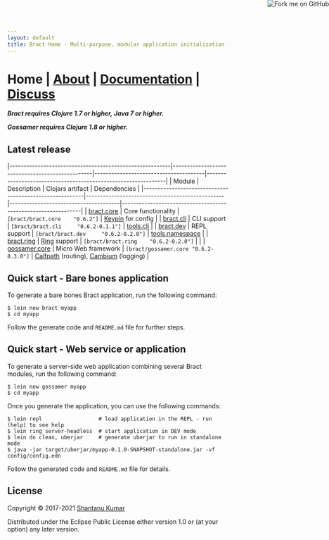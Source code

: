 ```yaml
---
layout: default
title: Bract Home - Multi-purpose, modular application initialization framework for Clojure
---
```

# Home | [About](/about.html) | [Documentation](/documentation.html) | [Discuss](/discuss.html)


_**Bract requires Clojure 1.7 or higher, Java 7 or higher.**_

_**Gossamer requires Clojure 1.8 or higher.**_


## Latest release

|---------------------------------------------------------|-------------------------------------------------|---------------------------------------|---------------------------------------------------------------|
| Module                                                  | Description                                     | Clojars artifact                      | Dependencies                                                  |
|---------------------------------------------------------|-------------------------------------------------|---------------------------------------|---------------------------------------------------------------|
| [bract.core](https://github.com/bract/bract.core)       | Core functionality                              | `[bract/bract.core    "0.6.2"]`       | [Keypin](https://github.com/kumarshantanu/keypin) for config  |
| [bract.cli](https://github.com/bract/bract.cli)         | CLI support                                     | `[bract/bract.cli     "0.6.2-0.1.1"]` | [tools.cli](https://github.com/clojure/tools.cli)             |
| [bract.dev](https://github.com/bract/bract.dev)         | REPL support                                    | `[bract/bract.dev     "0.6.2-0.2.0"]` | [tools.namespace](https://github.com/clojure/tools.namespace) |
| [bract.ring](https://github.com/bract/bract.ring)       | [Ring](https://github.com/ring-clojure) support | `[bract/bract.ring    "0.6.2-0.2.0"]` |                                                               |
| [gossamer.core](https://github.com/bract/gossamer.core) | Micro Web framework                             | `[bract/gossamer.core "0.6.2-0.3.0"]` | [Calfpath](https://github.com/kumarshantanu/calfpath) (routing), [Cambium](https://github.com/cambium-clojure) (logging) |


## Quick start - Bare bones application

To generate a bare bones Bract application, run the following command:

```shell
$ lein new bract myapp
$ cd myapp
```

Follow the generate code and `README.md` file for further steps.

## Quick start - Web service or application

To generate a server-side web application combining several Bract modules, run the following command:

```shell
$ lein new gossamer myapp
$ cd myapp
```

Once you generate the application, you can use the following commands:

```shell
$ lein repl                  # load application in the REPL - run (help) to see help
$ lein ring server-headless  # start application in DEV mode
$ lein do clean, uberjar     # generate uberjar to run in standalone mode
$ java -jar target/uberjar/myapp-0.1.0-SNAPSHOT-standalone.jar -vf config/config.edn
```

Follow the generated code and `README.md` file for details.

## License

Copyright © 2017-2021 [Shantanu Kumar](https://github.com/kumarshantanu)

Distributed under the Eclipse Public License either version 1.0 or (at
your option) any later version.

<a href='https://github.com/bract'><img style='position: absolute; top: 0; right: 0; border: 0;' src='https://camo.githubusercontent.com/652c5b9acfaddf3a9c326fa6bde407b87f7be0f4/68747470733a2f2f73332e616d617a6f6e6177732e636f6d2f6769746875622f726962626f6e732f666f726b6d655f72696768745f6f72616e67655f6666373630302e706e67' alt='Fork me on GitHub' data-canonical-src='https://s3.amazonaws.com/github/ribbons/forkme_right_orange_ff7600.png'></a>
